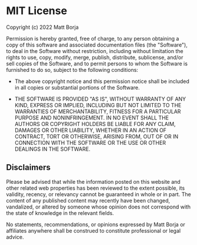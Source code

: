 # MIT License

Copyright (c) 2022 Matt Borja

Permission is hereby granted, free of charge, to any person obtaining a copy
of this software and associated documentation files (the "Software"), to deal
in the Software without restriction, including without limitation the rights
to use, copy, modify, merge, publish, distribute, sublicense, and/or sell
copies of the Software, and to permit persons to whom the Software is
furnished to do so, subject to the following conditions:

- The above copyright notice and this permission notice shall be included in all
copies or substantial portions of the Software.

- THE SOFTWARE IS PROVIDED "AS IS", WITHOUT WARRANTY OF ANY KIND, EXPRESS OR
IMPLIED, INCLUDING BUT NOT LIMITED TO THE WARRANTIES OF MERCHANTABILITY,
FITNESS FOR A PARTICULAR PURPOSE AND NONINFRINGEMENT. IN NO EVENT SHALL THE
AUTHORS OR COPYRIGHT HOLDERS BE LIABLE FOR ANY CLAIM, DAMAGES OR OTHER
LIABILITY, WHETHER IN AN ACTION OF CONTRACT, TORT OR OTHERWISE, ARISING FROM,
OUT OF OR IN CONNECTION WITH THE SOFTWARE OR THE USE OR OTHER DEALINGS IN THE
SOFTWARE.

## Disclaimers
Please be advised that while the information posted on this website and other related web properties has been reviewed to the extent possible, its validity, recency, or relevancy cannot be guaranteed in whole or in part. The content of any published content may recently have been changed, vandalized, or altered by someone whose opinion does not correspond with the state of knowledge in the relevant fields.

No statements, recommendations, or opinions expressed by Matt Borja or affiliates anywhere shall be construed to constitute professional or legal advice.
